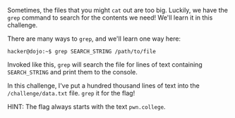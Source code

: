 Sometimes, the files that you might `cat` out are too big.
Luckily, we have the `grep` command to search for the contents we need!
We'll learn it in this challenge.

There are many ways to `grep`, and we'll learn one way here:

```console
hacker@dojo:~$ grep SEARCH_STRING /path/to/file
```

Invoked like this, `grep` will search the file for lines of text containing `SEARCH_STRING` and print them to the console.

In this challenge, I've put a hundred thousand lines of text into the `/challenge/data.txt` file.
`grep` it for the flag!

HINT: The flag always starts with the text `pwn.college`.
